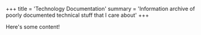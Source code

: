 +++
title = 'Technology Documentation'
summary = 'Information archive of poorly documented technical stuff that I care about'
+++

Here's some content!
